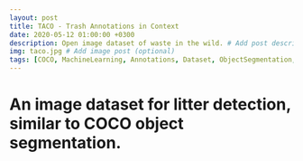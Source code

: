 ```yaml
---
layout: post
title: TACO - Trash Annotations in Context
date: 2020-05-12 01:00:00 +0300
description: Open image dataset of waste in the wild. # Add post description (optional)
img: taco.jpg # Add image post (optional)
tags: [COCO, MachineLearning, Annotations, Dataset, ObjectSegmentation, DeepLearning] # add tag
---
```

# An image dataset for litter detection, similar to COCO object segmentation.
